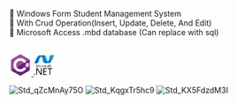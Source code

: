 📌 Windows Form Student Management System <br/>
📌 With Crud Operation(Insert, Update, Delete, And Edit) <br/>
📌 Microsoft Access .mbd database (Can replace with sql)
<br/>
<br/>
<p align="left"> <a href="https://www.w3schools.com/cs/" target="_blank"> <img src="https://raw.githubusercontent.com/devicons/devicon/master/icons/csharp/csharp-original.svg" alt="csharp" width="40" height="40"/> </a> <a href="https://dotnet.microsoft.com/" target="_blank"> <img src="https://raw.githubusercontent.com/devicons/devicon/master/icons/dot-net/dot-net-original-wordmark.svg" alt="dotnet" width="40" height="40"/> </a>

![Std_qZcMnAy75O](https://user-images.githubusercontent.com/76606140/122670824-89856680-d1e1-11eb-837d-d4231d5a033e.png)
![Std_KqgxTr5hc9](https://user-images.githubusercontent.com/76606140/122670828-8be7c080-d1e1-11eb-8b45-0191697e0320.png)
![Std_KX5FdzdM3I](https://user-images.githubusercontent.com/76606140/122670830-8db18400-d1e1-11eb-8abd-f1d08e4a9146.png)
